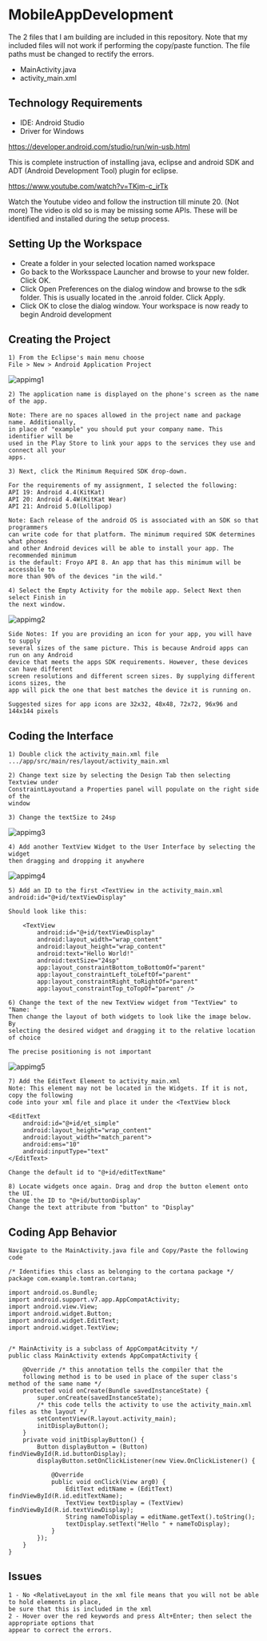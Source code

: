 # MobileAppDevelopment

The 2 files that I am building are included in this repository. Note that my included files will not work if
performing the copy/paste function. The file paths must be changed to rectify the errors.
- MainActivity.java
- activity_main.xml

## Technology Requirements
- IDE: Android Studio
- Driver for Windows 

https://developer.android.com/studio/run/win-usb.html

This is complete instruction of installing java, eclipse and android SDK and ADT 
(Android Development Tool) plugin for eclipse.

https://www.youtube.com/watch?v=TKjm-c_irTk

Watch the Youtube video and follow the instruction till minute 20. (Not more)
The video is old so is may be missing some APIs. These will be identified and installed during the
setup process.

## Setting Up the Workspace
- Create a folder in your selected location named workspace
- Go back to the Worksspace Launcher and browse to your new folder. Click OK.
- Click Open Preferences on the dialog window and browse to the sdk folder. 
This is usually located in the .anroid folder. Click Apply.
- Click OK to close the dialog window. Your workspace is now ready to 
begin Android development

## Creating the Project
```
1) From the Eclipse's main menu choose
File > New > Android Application Project
```
![appimg1](https://cloud.githubusercontent.com/assets/25268970/25066558/fbb82a84-21f6-11e7-8f48-b00c727bd76f.jpg)

```
2) The application name is displayed on the phone's screen as the name of the app. 

Note: There are no spaces allowed in the project name and package name. Additionally, 
in place of "example" you should put your company name. This identifier will be 
used in the Play Store to link your apps to the services they use and connect all your 
apps.
```

```
3) Next, click the Minimum Required SDK drop-down.

For the requirements of my assignment, I selected the following:
API 19: Android 4.4(KitKat)
API 20: Android 4.4W(KitKat Wear)
API 21: Android 5.0(Lollipop)

Note: Each release of the android OS is associated with an SDK so that programmers 
can write code for that platform. The minimum required SDK determines what phones 
and other Android devices will be able to install your app. The recommended minimum 
is the default: Froyo API 8. An app that has this minimum will be accessbile to 
more than 90% of the devices "in the wild."

```

```
4) Select the Empty Activity for the mobile app. Select Next then select Finish in
the next window.
```
![appimg2](https://cloud.githubusercontent.com/assets/25268970/25066674/25b9ddba-21fb-11e7-8c64-e76a13ac7fc8.jpg)

```
Side Notes: If you are providing an icon for your app, you will have to supply 
several sizes of the same picture. This is because Android apps can run on any Android 
device that meets the apps SDK requirements. However, these devices can have different
screen resolutions and different screen sizes. By supplying different icons sizes, the
app will pick the one that best matches the device it is running on.

Suggested sizes for app icons are 32x32, 48x48, 72x72, 96x96 and 144x144 pixels
```

## Coding the Interface

```
1) Double click the activity_main.xml file
.../app/src/main/res/layout/activity_main.xml

2) Change text size by selecting the Design Tab then selecting Textview under 
ConstraintLayoutand a Properties panel will populate on the right side of the 
window

3) Change the textSize to 24sp
```

![appimg3](https://cloud.githubusercontent.com/assets/25268970/25068476/36367f9e-2233-11e7-9eb8-a6fd5f198b10.jpg)

```
4) Add another TextView Widget to the User Interface by selecting the widget 
then dragging and dropping it anywhere
```
![appimg4](https://cloud.githubusercontent.com/assets/25268970/25068527/6b38de5c-2234-11e7-9409-950cf925de5e.jpg)

```
5) Add an ID to the first <TextView in the activity_main.xml
android:id="@+id/textViewDisplay"

Should look like this:

    <TextView
        android:id="@+id/textViewDisplay"
        android:layout_width="wrap_content"
        android:layout_height="wrap_content"
        android:text="Hello World!"
        android:textSize="24sp"
        app:layout_constraintBottom_toBottomOf="parent"
        app:layout_constraintLeft_toLeftOf="parent"
        app:layout_constraintRight_toRightOf="parent"
        app:layout_constraintTop_toTopOf="parent" />
```

```
6) Change the text of the new TextView widget from "TextView" to "Name: "
Then change the layout of both widgets to look like the image below. By
selecting the desired widget and dragging it to the relative location of choice

The precise positioning is not important
```

![appimg5](https://cloud.githubusercontent.com/assets/25268970/25068628/c9db589c-2237-11e7-8906-4068460675cd.jpg)

```
7) Add the EditText Element to activity_main.xml
Note: This element may not be located in the Widgets. If it is not, copy the following
code into your xml file and place it under the <TextView block

<EditText
    android:id="@+id/et_simple"
    android:layout_height="wrap_content"
    android:layout_width="match_parent">
    android:ems="10"
    android:inputType="text"
</EditText>

Change the default id to "@+id/editTextName"
```

```
8) Locate widgets once again. Drag and drop the button element onto the UI.
Change the ID to "@+id/buttonDisplay"
Change the text attribute from "button" to "Display"
```

## Coding App Behavior

```
Navigate to the MainActivity.java file and Copy/Paste the following code

/* Identifies this class as belonging to the cortana package */
package com.example.tomtran.cortana;

import android.os.Bundle;
import android.support.v7.app.AppCompatActivity;
import android.view.View;
import android.widget.Button;
import android.widget.EditText;
import android.widget.TextView;


/* MainActivity is a subclass of AppCompatAcitvity */
public class MainActivity extends AppCompatActivity {

    @Override /* this annotation tells the compiler that the
    following method is to be used in place of the super class's method of the same name */
    protected void onCreate(Bundle savedInstanceState) {
        super.onCreate(savedInstanceState);
        /* this code tells the activity to use the activity_main.xml files as the layout */
        setContentView(R.layout.activity_main);
        initDisplayButton();
    }
    private void initDisplayButton() {
        Button displayButton = (Button) findViewById(R.id.buttonDisplay);
        displayButton.setOnClickListener(new View.OnClickListener() {

            @Override
            public void onClick(View arg0) {
                EditText editName = (EditText) findViewById(R.id.editTextName);
                TextView textDisplay = (TextView) findViewById(R.id.textViewDisplay);
                String nameToDisplay = editName.getText().toString();
                textDisplay.setText("Hello " + nameToDisplay);
            }
        });
    }
}
```

## Issues
```
1 - No <RelativeLayout in the xml file means that you will not be able to hold elements in place,
be sure that this is included in the xml
2 - Hover over the red keywords and press Alt+Enter; then select the appropriate options that
appear to correct the errors.
```
